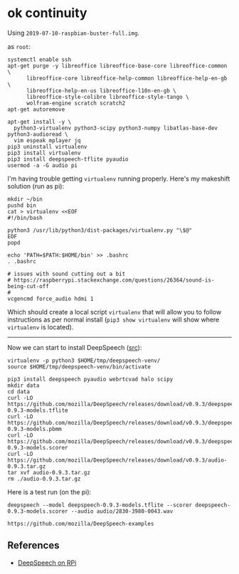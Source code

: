 ok continuity
===

Using `2019-07-10-raspbian-buster-full.img`.

as `root`:

```
systemctl enable ssh
apt-get purge -y libreoffice libreoffice-base-core libreoffice-common \
      libreoffice-core libreoffice-help-common libreoffice-help-en-gb \
      libreoffice-help-en-us libreoffice-l10n-en-gb \
      libreoffice-style-colibre libreoffice-style-tango \
      wolfram-engine scratch scratch2
apt-get autoremove

apt-get install -y \
  python3-virtualenv python3-scipy python3-numpy libatlas-base-dev python3-audioread \
  vim espeak mplayer jq
pip3 uninstall virtualenv
pip3 install virtualenv
pip3 install deepspeech-tflite pyaudio
usermod -a -G audio pi

```

I'm having trouble getting `virtualenv` running properly.
Here's my makeshift solution (run as pi):


```
mkdir ~/bin
pushd bin
cat > virtualenv <<EOF
#!/bin/bash

python3 /usr/lib/python3/dist-packages/virtualenv.py "\$@"
EOF
popd

echo 'PATH=$PATH:$HOME/bin' >> .bashrc
. .bashrc

# issues with sound cutting out a bit
# https://raspberrypi.stackexchange.com/questions/26364/sound-is-being-cut-off
#
vcgencmd force_audio hdmi 1
```

Which should create a local script `virtualenv` that will allow you to follow instructions
as per normal install (`pip3 show virtualenv` will show where `virtualenv` is located).

---

Now we can start to install DeepSpeech ([src](https://deepspeech.readthedocs.io/en/v0.9.3/?badge=latest)):

```
virtualenv -p python3 $HOME/tmp/deepspeech-venv/
source $HOME/tmp/deepspeech-venv/bin/activate

pip3 install deepspeech pyaudio webrtcvad halo scipy
mkdir data
cd data
curl -LO https://github.com/mozilla/DeepSpeech/releases/download/v0.9.3/deepspeech-0.9.3-models.tflite
curl -LO https://github.com/mozilla/DeepSpeech/releases/download/v0.9.3/deepspeech-0.9.3-models.pbmm
curl -LO https://github.com/mozilla/DeepSpeech/releases/download/v0.9.3/deepspeech-0.9.3-models.scorer
curl -LO https://github.com/mozilla/DeepSpeech/releases/download/v0.9.3/audio-0.9.3.tar.gz
tar xvf audio-0.9.3.tar.gz
rm ./audio-0.9.3.tar.gz
```

Here is a test run (on the pi):

```
deepspeech --model deepspeech-0.9.3-models.tflite --scorer deepspeech-0.9.3-models.scorer --audio audio/2830-3980-0043.wav 
```

```
https://github.com/mozilla/DeepSpeech-examples
```


References
---

* [DeepSpeech on RPi](https://github.com/touchgadget/DeepSpeech)

